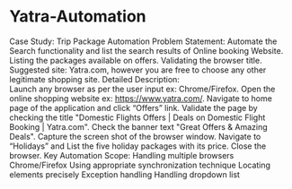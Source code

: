 # Yatra-Automation
Case Study: Trip Package Automation 
Problem Statement: 
Automate the Search functionality and list the search results of Online booking Website. 
Listing the packages available on offers.
Validating the browser title.
Suggested site: Yatra.com, however you are free to choose any other legitimate shopping site.
Detailed Description:  
Launch any browser as per the user input ex: Chrome/Firefox.
Open the online shopping website ex: https://www.yatra.com/.
Navigate to home page of the application and click “Offers” link.
Validate the page by checking the title "Domestic Flights Offers | Deals on Domestic Flight Booking | Yatra.com".
Check the banner text "Great Offers & Amazing Deals".
Capture the screen shot of the browser window.
Navigate to “Holidays” and List the five holiday packages with its price.
Close the browser.
Key Automation Scope: 
Handling multiple browsers Chrome/Firefox
Using appropriate synchronization technique 
Locating elements precisely 
Exception handling 
Handling dropdown list
 
 

